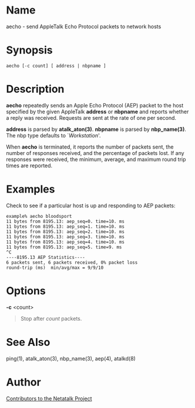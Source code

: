# Name

aecho - send AppleTalk Echo Protocol packets to network hosts

# Synopsis

`aecho [-c count] [ address | nbpname ]`

# Description

**aecho** repeatedly sends an Apple Echo Protocol (AEP) packet to the host
specified by the given AppleTalk **address** or **nbpname** and reports
whether a reply was received. Requests are sent at the rate of one per
second.

**address** is parsed by **atalk_aton(3)**. **nbpname** is parsed by
**nbp_name(3)**. The nbp type defaults to \`*Workstation*'.

When **aecho** is terminated, it reports the number of packets sent, the
number of responses received, and the percentage of packets lost. If any
responses were received, the minimum, average, and maximum round trip
times are reported.

# Examples

Check to see if a particular host is up and responding to AEP packets:

    example% aecho bloodsport
    11 bytes from 8195.13: aep_seq=0. time=10. ms
    11 bytes from 8195.13: aep_seq=1. time=10. ms
    11 bytes from 8195.13: aep_seq=2. time=10. ms
    11 bytes from 8195.13: aep_seq=3. time=10. ms
    11 bytes from 8195.13: aep_seq=4. time=10. ms
    11 bytes from 8195.13: aep_seq=5. time=9. ms
    ^C
    ----8195.13 AEP Statistics----
    6 packets sent, 6 packets received, 0% packet loss
    round-trip (ms)  min/avg/max = 9/9/10

# Options

**-c** <count\>

> Stop after *count* packets.

# See Also

ping(1), atalk_aton(3), nbp_name(3), aep(4), atalkd(8)

# Author

[Contributors to the Netatalk Project](https://netatalk.io/contributors)

